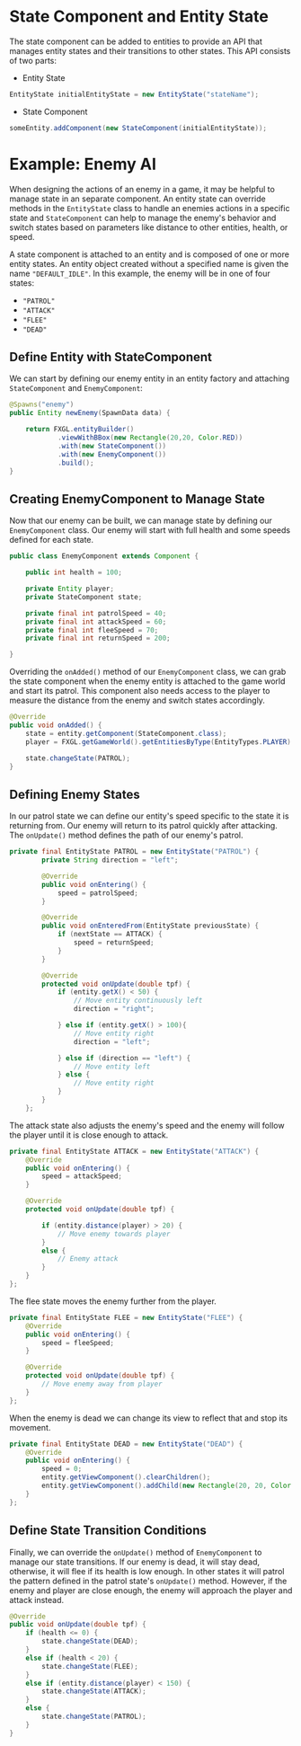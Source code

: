 # State Component and Entity State

The state component can be added to entities to provide an API that manages entity states and their transitions to other states. This API consists of two parts:

* Entity State
```java
EntityState initialEntityState = new EntityState("stateName");
```

* State Component
```java
someEntity.addComponent(new StateComponent(initialEntityState));
```


# Example: Enemy AI

When designing the actions of an enemy in a game, it may be helpful to manage state in an separate component. An entity state can override methods in the `EntityState` class to handle an enemies actions in a specific state and `StateComponent` can help to manage the enemy's behavior and switch states based on parameters like distance to other entities, health, or speed.

A state component is attached to an entity and is composed of one or more entity states. An entity object created without a specified name is given the name `"DEFAULT_IDLE"`. In this example, the enemy will be in one of four states: 

* `"PATROL"`
* `"ATTACK"`
* `"FLEE"`
* `"DEAD"`


## Define Entity with StateComponent

We can start by defining our enemy entity in an entity factory and attaching `StateComponent` and `EnemyComponent`:

```java
@Spawns("enemy")
public Entity newEnemy(SpawnData data) {

    return FXGL.entityBuilder()
            .viewWithBBox(new Rectangle(20,20, Color.RED))
            .with(new StateComponent())
            .with(new EnemyComponent())
            .build();
}
```


## Creating EnemyComponent to Manage State

Now that our enemy can be built, we can manage state by defining our `EnemyComponent` class. Our enemy will start with full health and some speeds defined for each state.

```java
public class EnemyComponent extends Component {

    public int health = 100;

    private Entity player;
    private StateComponent state;

    private final int patrolSpeed = 40;
    private final int attackSpeed = 60;
    private final int fleeSpeed = 70;
    private final int returnSpeed = 200;

}
```

Overriding the `onAdded()` method of our `EnemyComponent` class, we can grab the state component when the enemy entity is attached to the game world and start its patrol. This component also needs access to the player to measure the distance from the enemy and switch states accordingly.

```java
@Override
public void onAdded() {
    state = entity.getComponent(StateComponent.class);
    player = FXGL.getGameWorld().getEntitiesByType(EntityTypes.PLAYER).get(0);

    state.changeState(PATROL);
}
```


## Defining Enemy States

In our patrol state we can define our entity's speed specific to the state it is returning from. Our enemy will return to its patrol quickly after attacking. The `onUpdate()` method defines the path of our enemy's patrol.

```java
private final EntityState PATROL = new EntityState("PATROL") {
        private String direction = "left";

        @Override
        public void onEntering() {
            speed = patrolSpeed;
        }

        @Override
        public void onEnteredFrom(EntityState previousState) {
            if (nextState == ATTACK) {
                speed = returnSpeed;
            }
        }

        @Override
        protected void onUpdate(double tpf) {
            if (entity.getX() < 50) {
                // Move entity continuously left
                direction = "right";

            } else if (entity.getX() > 100){
                // Move entity right
                direction = "left";

            } else if (direction == "left") {
                // Move entity left
            } else {
                // Move entity right
            }
        }
    };
```

The attack state also adjusts the enemy's speed and the enemy will follow the player until it is close enough to attack.

```java
private final EntityState ATTACK = new EntityState("ATTACK") {
    @Override
    public void onEntering() {
        speed = attackSpeed;
    }

    @Override
    protected void onUpdate(double tpf) {

        if (entity.distance(player) > 20) {
            // Move enemy towards player
        }
        else {
            // Enemy attack
        }
    }
};
```

The flee state moves the enemy further from the player.

```java
private final EntityState FLEE = new EntityState("FLEE") {
    @Override
    public void onEntering() {
        speed = fleeSpeed;
    }

    @Override
    protected void onUpdate(double tpf) {
        // Move enemy away from player
    }
};
```

When the enemy is dead we can change its view to reflect that and stop its movement.

```java
private final EntityState DEAD = new EntityState("DEAD") {
    @Override
    public void onEntering() {
        speed = 0;
        entity.getViewComponent().clearChildren();
        entity.getViewComponent().addChild(new Rectangle(20, 20, Color.BLACK));
    }
};
```


## Define State Transition Conditions

Finally, we can override the `onUpdate()` method of `EnemyComponent` to manage our state transitions. If our enemy is dead, it will stay dead, otherwise, it will flee if its health is low enough. In other states it will patrol the pattern defined in the patrol state's `onUpdate()` method. However, if the enemy and player are close enough, the enemy will approach the player and attack instead.

```java
@Override
public void onUpdate(double tpf) {
    if (health <= 0) { 
        state.changeState(DEAD); 
    }
    else if (health < 20) {
        state.changeState(FLEE);
    }
    else if (entity.distance(player) < 150) {
        state.changeState(ATTACK);
    } 
    else {
        state.changeState(PATROL);
    }
}
```